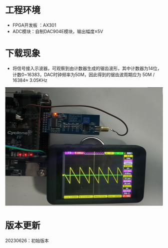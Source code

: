 # 工程环境

+ FPGA开发板 ：AX301
+ ADC模块：自制DAC904E模块，输出幅度±5V



# 下载现象

- 将信号接入示波器，可观察到由计数器生成的锯齿波形，其中计数器为14位，计数0~16383，DAC时钟频率为50M，因此得到的锯齿波周期应为 50M / 16384≈ 3.05KHz

![Finish2](Finish2.png)



# 版本更新

20230626：初始版本
